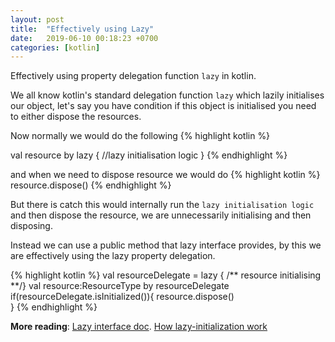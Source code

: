```yaml
---
layout: post
title:  "Effectively using Lazy"
date:   2019-06-10 00:18:23 +0700
categories: [kotlin]
---
```

Effectively using property delegation function `lazy` in kotlin.

We all know kotlin's standard delegation function `lazy` which lazily initialises our object, let's say you have condition if this object is initialised you need to either dispose the resources.

Now normally we would do the following
{% highlight kotlin %}

  val resource<T> by lazy<T> {
    //lazy initialisation logic
  }
{% endhighlight %}

and when we need to  dispose resource we would do
{% highlight kotlin %}
  resource.dispose()
{% endhighlight %}


But there is catch this would internally run the `lazy initialisation logic` and then dispose the resource, we are unnecessarily initialising and then disposing.

Instead we can use a public method that lazy interface provides, by this we are effectively using the lazy property delegation.

{% highlight kotlin %}
  val  resourceDelegate = lazy { /** resource initialising **/}
  val resource:ResourceType by resourceDelegate
  if(resourceDelegate.isInitialized()){
     resource.dispose()  
  }
{% endhighlight %}


**More reading**:
[Lazy interface doc](https://kotlinlang.org/api/latest/jvm/stdlib/kotlin/-lazy/).
[How lazy-initialization work](https://medium.com/til-kotlin/how-kotlins-delegated-properties-and-lazy-initialization-work-552cbad8be60)

